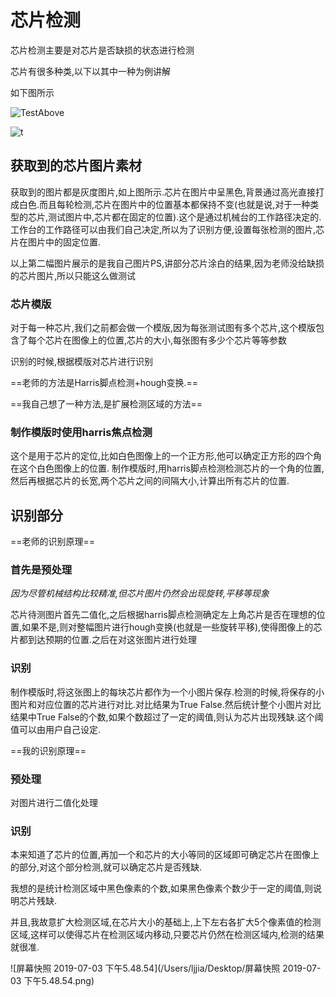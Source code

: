 # 芯片检测

芯片检测主要是对芯片是否缺损的状态进行检测

芯片有很多种类,以下以其中一种为例讲解

如下图所示

![TestAbove](/Users/ljjia/Desktop/TestAbove.bmp)



![t](/Users/ljjia/Desktop/t.jpg)

## 获取到的芯片图片素材

获取到的图片都是灰度图片,如上图所示.芯片在图片中呈黑色,背景通过高光直接打成白色.而且每轮检测,芯片在图片中的位置基本都保持不变(也就是说,对于一种类型的芯片,测试图片中,芯片都在固定的位置).这个是通过机械台的工作路径决定的.工作台的工作路径可以由我们自己决定,所以为了识别方便,设置每张检测的图片,芯片在图片中的固定位置.

以上第二幅图片展示的是我自己图片PS,讲部分芯片涂白的结果,因为老师没给缺损的芯片图片,所以只能这么做测试

### 芯片模版

对于每一种芯片,我们之前都会做一个模版,因为每张测试图有多个芯片,这个模版包含了每个芯片在图像上的位置,芯片的大小,每张图有多少个芯片等等参数

识别的时候,根据模版对芯片进行识别

==老师的方法是Harris脚点检测+hough变换.==

==我自己想了一种方法,是扩展检测区域的方法==

### 制作模版时使用harris焦点检测

这个是用于芯片的定位,比如白色图像上的一个正方形,他可以确定正方形的四个角在这个白色图像上的位置.
制作模版时,用harris脚点检测检测芯片的一个角的位置,然后再根据芯片的长宽,两个芯片之间的间隔大小,计算出所有芯片的位置.

## 识别部分

==老师的识别原理==

### 首先是预处理

*因为尽管机械结构比较精准,但芯片图片仍然会出现旋转,平移等现象*

芯片待测图片首先二值化,之后根据harris脚点检测确定左上角芯片是否在理想的位置,如果不是,则对整幅图片进行hough变换(也就是一些旋转平移),使得图像上的芯片都到达预期的位置.之后在对这张图片进行处理

### 识别

制作模版时,将这张图上的每块芯片都作为一个小图片保存.检测的时候,将保存的小图片和对应位置的芯片进行对比.对比结果为True False.然后统计整个小图片对比结果中True False的个数,如果个数超过了一定的阈值,则认为芯片出现残缺.这个阈值可以由用户自己设定.

==我的识别原理==

### 预处理

对图片进行二值化处理

### 识别

本来知道了芯片的位置,再加一个和芯片的大小等同的区域即可确定芯片在图像上的部分,对这个部分检测,就可以确定芯片是否残缺.

我想的是统计检测区域中黑色像素的个数,如果黑色像素个数少于一定的阈值,则说明芯片残缺.

并且,我故意扩大检测区域,在芯片大小的基础上,上下左右各扩大5个像素值的检测区域,这样可以使得芯片在检测区域内移动,只要芯片仍然在检测区域内,检测的结果就很准.

![屏幕快照 2019-07-03 下午5.48.54](/Users/ljjia/Desktop/屏幕快照 2019-07-03 下午5.48.54.png)